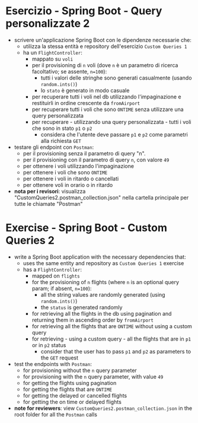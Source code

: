 # Esercizio - Spring Boot - Query personalizzate 2
* scrivere un'applicazione Spring Boot con le dipendenze necessarie che:
  * utilizza la stessa entità e repository dell'esercizio `Custom Queries 1`
  * ha un `FlightController`:
    * mappato su `voli`
    * per il provisioning di `n` voli (dove `n` è un parametro di ricerca facoltativo; se assente, `n=100`):
      * tutti i valori delle stringhe sono generati casualmente (usando `random.ints()`)
      * lo `stato` è generato in modo casuale
    * per recuperare tutti i voli nel db utilizzando l'impaginazione e restituirli in ordine crescente da `fromAirport`
    * per recuperare tutti i voli che sono `ONTIME` senza utilizzare una query personalizzata
    * per recuperare - utilizzando una query personalizzata - tutti i voli che sono in stato `p1` o `p2`
      * considera che l'utente deve passare `p1` e `p2` come parametri alla richiesta `GET`
* testare gli endpoint con `Postman`:
  * per il provisioning senza il parametro di query "n".
  * per il provisioning con il parametro di query `n`, con valore `49`
  * per ottenere i voli utilizzando l'impaginazione
  * per ottenere i voli che sono `ONTIME`
  * per ottenere i voli in ritardo o cancellati
  * per ottenere voli in orario o in ritardo
* **nota per i revisori**: visualizza "CustomQueries2.postman_collection.json" nella cartella principale per tutte le chiamate "Postman"

# Exercise - Spring Boot - Custom Queries 2
* write a Spring Boot application with the necessary dependencies that:
  * uses the same entity and repository as `Custom Queries 1` exercise
  * has a `FlightController`:
    * mapped on `flights`
    * for the provisioning of `n` flights (where `n` is an optional query param; if absent, `n=100`):
      * all the string values are randomly generated (using `random.ints()`)
      * the `status` is generated randomly
    * for retrieving all the flights in the db using pagination and returning them in ascending order by `fromAirport`
    * for retrieving all the flights that are `ONTIME` without using a custom query 
    * for retrieving - using a custom query - all the flights that are in `p1` or in `p2` status
      * consider that the user has to pass `p1` and `p2` as parameters to the `GET` request
* test the endpoints with `Postman`:
  * for provisioning without the `n` query parameter
  * for provisioning with the `n` query parameter, with value `49`
  * for getting the flights using pagination
  * for getting the flights that are `ONTIME`
  * for getting the delayed or cancelled flights
  * for getting the on time or delayed flights
* **note for reviewers**: view `CustomQueries2.postman_collection.json` in the root folder for all the `Postman` calls

